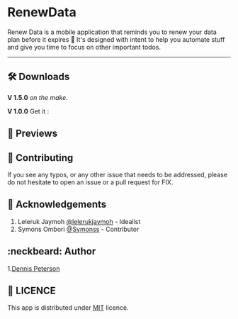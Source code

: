 # RenewData
Renew Data is a mobile application that reminds you to renew your data plan before it expires :green_heart:
It's designed with intent to help you automate stuff and give you time to focus on other important todos.

<hr>

## :hammer_and_wrench: Downloads
**V 1.5.0** _on the make_.

**V 1.0.0** Get it : 
## :rocket: Previews

## :electric_plug: Contributing

If you see any typos, or any other issue that needs to be addressed, please do not hesitate to open an issue or a pull request for FIX.

## :page_with_curl: Acknowledgements

1. Leleruk Jaymoh [@lelerukjaymoh](https://github.com/lelerukjaymoh) - Idealist
2. Symons Ombori [@Symonss](https://github.com/Symonss) - Contributor

## :neckbeard: Author

1.[Dennis Peterson](https://dennohpeter.com)

## :rotating_light: LICENCE
This app is distributed under [MIT](https://dennohpeter.mit-license.org) licence.
